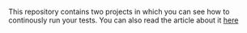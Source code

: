 This repository contains two projects in which you can see how to continously run your tests. You can also read the article about it [here](https://medium.com/p/39d840e0270f)
